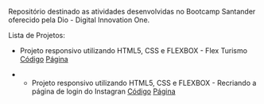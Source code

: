 Repositório destinado as atividades desenvolvidas no Bootcamp Santander oferecido pela Dio - Digital Innovation One.

Lista de Projetos:

- Projeto responsivo utilizando HTML5, CSS e FLEXBOX - Flex Turismo   [Código](https://github.com/Halves1812/santander_bootcamp_flex_projeto)    [Página](https://halves1812.github.io/santander_bootcamp_flex_projeto/)

- - Projeto responsivo utilizando HTML5, CSS e FLEXBOX - Recriando a página de login do Instagran  [Código](https://github.com/Halves1812/instagram_dio_santander)    [Página](https://halves1812.github.io/instagram_dio_santander/)
